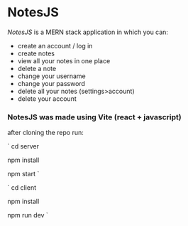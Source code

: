 # NotesJS

_NotesJS_ is a MERN stack application in which you can:  

*   create an account / log in
*   create notes
*   view all your notes in one place
*   delete a note
*   change your username
*   change your password
*   delete all your notes (settings>account)
*   delete your account

### NotesJS was made using Vite (react + javascript)

after cloning the repo run:

`
cd server

npm install

npm start
`

`
cd client

npm install

npm run dev
`
